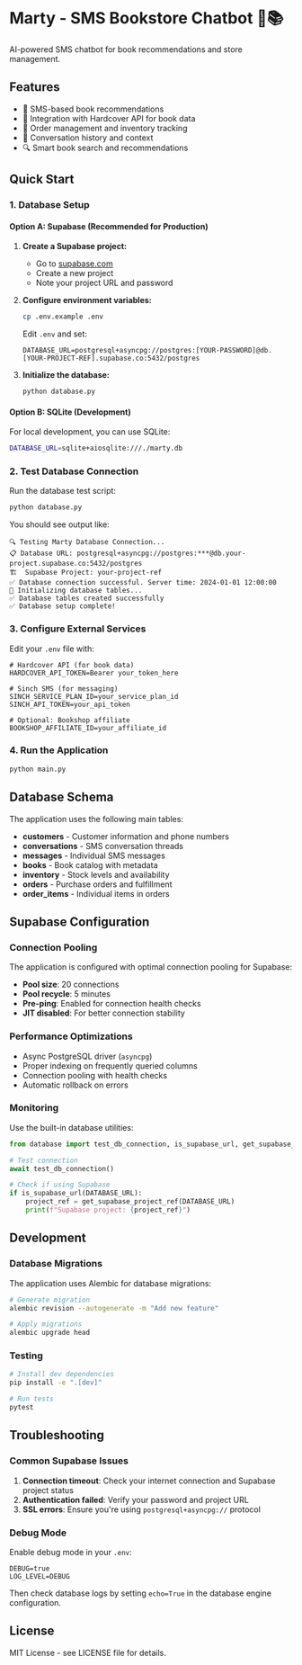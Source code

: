 # Marty - SMS Bookstore Chatbot 🤖📚

AI-powered SMS chatbot for book recommendations and store management.

## Features

- 📱 SMS-based book recommendations
- 📖 Integration with Hardcover API for book data
- 🛒 Order management and inventory tracking
- 💬 Conversation history and context
- 🔍 Smart book search and recommendations

## Quick Start

### 1. Database Setup

#### Option A: Supabase (Recommended for Production)

1. **Create a Supabase project:**
   - Go to [supabase.com](https://supabase.com)
   - Create a new project
   - Note your project URL and password

2. **Configure environment variables:**
   ```bash
   cp .env.example .env
   ```

   Edit `.env` and set:
   ```
   DATABASE_URL=postgresql+asyncpg://postgres:[YOUR-PASSWORD]@db.[YOUR-PROJECT-REF].supabase.co:5432/postgres
   ```

3. **Initialize the database:**
   ```bash
   python database.py
   ```

#### Option B: SQLite (Development)

For local development, you can use SQLite:
```bash
DATABASE_URL=sqlite+aiosqlite:///./marty.db
```

### 2. Test Database Connection

Run the database test script:
```bash
python database.py
```

You should see output like:
```
🔍 Testing Marty Database Connection...
📋 Database URL: postgresql+asyncpg://postgres:***@db.your-project.supabase.co:5432/postgres
🏗️  Supabase Project: your-project-ref
✅ Database connection successful. Server time: 2024-01-01 12:00:00
🚀 Initializing database tables...
✅ Database tables created successfully
✅ Database setup complete!
```

### 3. Configure External Services

Edit your `.env` file with:

```env
# Hardcover API (for book data)
HARDCOVER_API_TOKEN=Bearer your_token_here

# Sinch SMS (for messaging)
SINCH_SERVICE_PLAN_ID=your_service_plan_id
SINCH_API_TOKEN=your_api_token

# Optional: Bookshop affiliate
BOOKSHOP_AFFILIATE_ID=your_affiliate_id
```

### 4. Run the Application

```bash
python main.py
```

## Database Schema

The application uses the following main tables:

- **customers** - Customer information and phone numbers
- **conversations** - SMS conversation threads
- **messages** - Individual SMS messages
- **books** - Book catalog with metadata
- **inventory** - Stock levels and availability
- **orders** - Purchase orders and fulfillment
- **order_items** - Individual items in orders

## Supabase Configuration

### Connection Pooling

The application is configured with optimal connection pooling for Supabase:

- **Pool size**: 20 connections
- **Pool recycle**: 5 minutes
- **Pre-ping**: Enabled for connection health checks
- **JIT disabled**: For better connection stability

### Performance Optimizations

- Async PostgreSQL driver (`asyncpg`)
- Proper indexing on frequently queried columns
- Connection pooling with health checks
- Automatic rollback on errors

### Monitoring

Use the built-in database utilities:

```python
from database import test_db_connection, is_supabase_url, get_supabase_project_ref

# Test connection
await test_db_connection()

# Check if using Supabase
if is_supabase_url(DATABASE_URL):
    project_ref = get_supabase_project_ref(DATABASE_URL)
    print(f"Supabase project: {project_ref}")
```

## Development

### Database Migrations

The application uses Alembic for database migrations:

```bash
# Generate migration
alembic revision --autogenerate -m "Add new feature"

# Apply migrations
alembic upgrade head
```

### Testing

```bash
# Install dev dependencies
pip install -e ".[dev]"

# Run tests
pytest
```

## Troubleshooting

### Common Supabase Issues

1. **Connection timeout**: Check your internet connection and Supabase project status
2. **Authentication failed**: Verify your password and project URL
3. **SSL errors**: Ensure you're using `postgresql+asyncpg://` protocol

### Debug Mode

Enable debug mode in your `.env`:
```env
DEBUG=true
LOG_LEVEL=DEBUG
```

Then check database logs by setting `echo=True` in the database engine configuration.

## License

MIT License - see LICENSE file for details.
